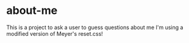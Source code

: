 # about-me
This is a project to ask a user to guess questions about me
I'm using a modified version of Meyer's reset.css!
